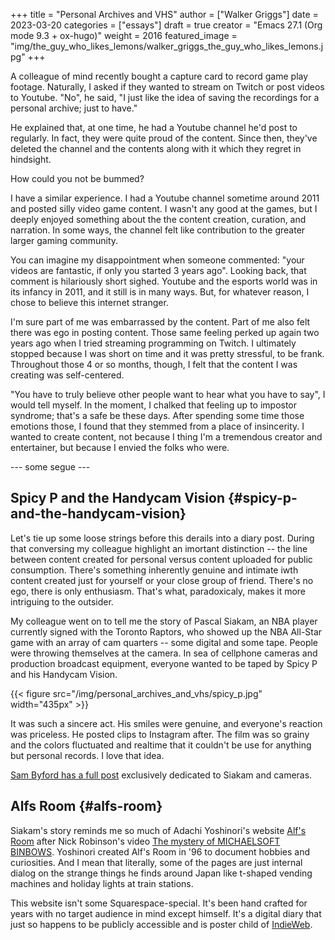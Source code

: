 +++
title = "Personal Archives and VHS"
author = ["Walker Griggs"]
date = 2023-03-20
categories = ["essays"]
draft = true
creator = "Emacs 27.1 (Org mode 9.3 + ox-hugo)"
weight = 2016
featured_image = "img/the_guy_who_likes_lemons/walker_griggs_the_guy_who_likes_lemons.jpg"
+++

A colleague of mind recently bought a capture card to record game play footage. Naturally, I asked if they wanted to stream on Twitch or post videos to Youtube. "No", he said, "I just like the idea of saving the recordings for a personal archive; just to have."

He explained that, at one time, he had a Youtube channel he'd post to regularly. In fact, they were quite proud of the content. Since then, they've deleted the channel and the contents along with it which they regret in hindsight.

How could you not be bummed?

I have a similar experience. I had a Youtube channel sometime around 2011 and posted silly video game content. I wasn't any good at the games, but I deeply enjoyed something about the the content creation, curation, and narration. In some ways, the channel felt like contribution to the greater larger gaming community.

You can imagine my disappointment when someone commented: "your videos are fantastic, if only you started 3 years ago". Looking back, that comment is hilariously short sighed. Youtube and the esports world was in its infancy in 2011, and it still is in many ways. But, for whatever reason, I chose to believe this internet stranger.

I'm sure part of me was embarrassed by the content. Part of me also felt there was ego in posting content. Those same feeling perked up again two years ago when I tried streaming programming on Twitch. I ultimately stopped because I was short on time and it was pretty stressful, to be frank. Throughout those 4 or so months, though, I felt that the content I was creating was self-centered.

"You have to truly believe other people want to hear what you have to say", I would tell myself. In the moment, I chalked that feeling up to impostor syndrome; that's a safe be these days. After spending some time those emotions those, I found that they stemmed from a place of insincerity. I wanted to create content, not because I thing I'm a tremendous creator and entertainer, but because I envied the folks who were.

--- some segue ---


## Spicy P and the Handycam Vision {#spicy-p-and-the-handycam-vision}

Let's tie up some loose strings before this derails into a diary post. During that conversing my colleague highlight an imortant distinction -- the line between content created for personal versus content uploaded for public consumption. There's something inherently genuine and intimate iwth content created just for yourself or your close group of friend. There's no ego, there is only enthusiasm. That's what, paradoxicaly, makes it more intriguing to the outsider.

My colleague went on to tell me the story of Pascal Siakam, an NBA player currently signed with the Toronto Raptors, who showed up the NBA All-Star game with an array of cam quarters -- some digital and some tape. People were <span class="underline">throwing</span> themselves at the camera. In sea of cellphone cameras and production broadcast equipment, everyone wanted to be taped by Spicy P and his Handycam Vision.

{{< figure src="/img/personal_archives_and_vhs/spicy_p.jpg" width="435px" >}}

It was such a sincere act. His smiles were genuine, and everyone's reaction was priceless. He posted clips to Instagram after. The film was so grainy and the colors fluctuated and realtime that it couldn't be use for anything <span class="underline">but</span> personal records. I love that idea.

[Sam Byford has a full post](https://www.multicore.blog/p/pascal-siakam-and-his-nba-all-star) <span class="underline">exclusively</span> dedicated to Siakam and cameras.


## Alfs Room {#alfs-room}

Siakam's story reminds me so much of Adachi Yoshinori's website [Alf's Room](https://alf-s-room.com/) after Nick Robinson's video [The mystery of MICHAELSOFT BINBOWS](https://www.youtube.com/watch?v=yDzAAjzbV5g). Yoshinori created Alf's Room in '96 to document hobbies and curiosities. And I mean that literally, some of the pages are just internal dialog on the strange things he finds around Japan like t-shaped vending machines and holiday lights at train stations.

This website isn't some Squarespace-special. It's been hand crafted for years with no target audience in mind except himself. It's a digital diary that just so happens to be publicly accessible and is poster child of [IndieWeb](https://indieweb.org/).
